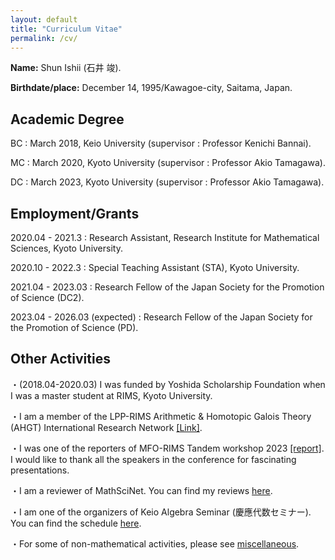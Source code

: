 ```yaml
---
layout: default
title: "Curriculum Vitae"
permalink: /cv/
---
```


**Name:** Shun Ishii (石井 竣).

**Birthdate/place:** December 14, 1995/Kawagoe-city, Saitama, Japan.

## Academic Degree

BC : March 2018, Keio University (supervisor : Professor Kenichi Bannai).

MC : March 2020, Kyoto University (supervisor : Professor Akio Tamagawa).

DC : March 2023, Kyoto University (supervisor : Professor Akio Tamagawa).

## Employment/Grants

2020.04 - 2021.3 : Research Assistant, Research Institute for Mathematical Sciences, Kyoto University.

2020.10 - 2022.3 : Special Teaching Assistant (STA), Kyoto University.

2021.04 - 2023.03 : Research Fellow of the Japan Society for the Promotion of Science (DC2).

2023.04 - 2026.03 (expected) : Research Fellow of the Japan Society for the Promotion of Science (PD).

## Other Activities

・(2018.04-2020.03) I was funded by Yoshida Scholarship Foundation when I was a master student at RIMS, Kyoto University.

・I am a member of the LPP-RIMS Arithmetic & Homotopic Galois Theory (AHGT) International Research Network [[Link]](https://ahgt.math.cnrs.fr).

・I was one of the reporters of MFO-RIMS Tandem workshop 2023 [[report]](https://publications.mfo.de/handle/mfo/4128). I would like to thank all the speakers in the conference for fascinating presentations.

・I am a reviewer of MathSciNet. You can find my reviews [here](https://mathscinet.ams.org/mathscinet/author?authorId=1498106).

・I am one of the organizers of Keio Algebra Seminar (慶應代数セミナー). You can find the schedule [here](https://www.math.keio.ac.jp/information/seminar/).

・For some of non-mathematical activities, please see [miscellaneous](/misc).
